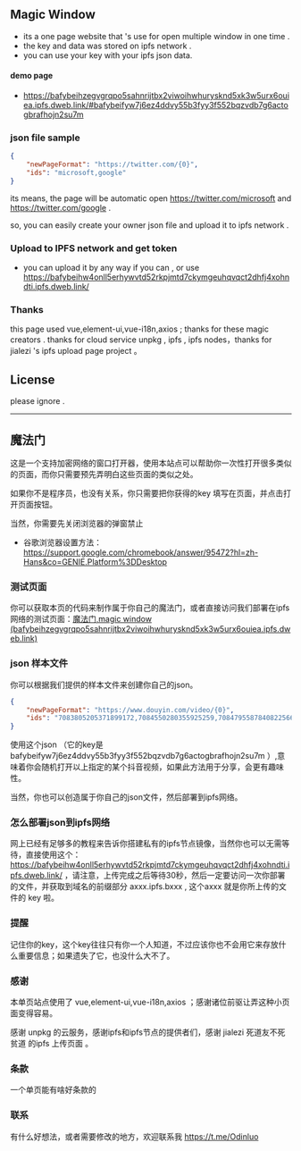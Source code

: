 ## Magic Window
- its a one page website that 's use for open multiple window in one time .
- the key and data was stored on ipfs network .
- you can use your key with your ipfs json data. 

#### demo page
- https://bafybeihzegvgrqpo5sahnrijtbx2viwoihwhurysknd5xk3w5urx6ouiea.ipfs.dweb.link/#bafybeifyw7j6ez4ddvy55b3fyy3f552bqzvdb7g6actogbrafhojn2su7m

### json file sample

```json
{
    "newPageFormat": "https://twitter.com/{0}",
    "ids": "microsoft,google"
}
```

its means, the page will be automatic open https://twitter.com/microsoft and https://twitter.com/google .

so, you can easily create your owner json file and upload it to ipfs network .

### Upload to IPFS network and get token

- you can upload it by any way if you can , or use https://bafybeihw4onll5erhywvtd52rkpjmtd7ckymgeuhqvqct2dhfj4xohndti.ipfs.dweb.link/

### Thanks

this page used  vue,element-ui,vue-i18n,axios ; thanks for these magic creators . thanks for cloud service  unpkg , ipfs , ipfs nodes，thanks for  jialezi 's ipfs upload page project 。

## License

please ignore .



----

## 魔法门

这是一个支持加密网络的窗口打开器，使用本站点可以帮助你一次性打开很多类似的页面，而你只需要预先弄明白这些页面的类似之处。

如果你不是程序员，也没有关系，你只需要把你获得的key 填写在页面，并点击打开页面按钮。

当然，你需要先关闭浏览器的弹窗禁止

- 谷歌浏览器设置方法：https://support.google.com/chromebook/answer/95472?hl=zh-Hans&co=GENIE.Platform%3DDesktop

### 测试页面

你可以获取本页的代码来制作属于你自己的魔法门，或者直接访问我们部署在ipfs网络的测试页面：[魔法门,magic window (bafybeihzegvgrqpo5sahnrijtbx2viwoihwhurysknd5xk3w5urx6ouiea.ipfs.dweb.link)](https://bafybeihzegvgrqpo5sahnrijtbx2viwoihwhurysknd5xk3w5urx6ouiea.ipfs.dweb.link/#bafybeifyw7j6ez4ddvy55b3fyy3f552bqzvdb7g6actogbrafhojn2su7m)

### json 样本文件

你可以根据我们提供的样本文件来创建你自己的json。

```json
{
    "newPageFormat": "https://www.douyin.com/video/{0}",
    "ids": "7083805205371899172,7084550280355925259,7084795587840822566,7084950260392496395,7084215028798213415"
}
```

使用这个json （它的key是 bafybeifyw7j6ez4ddvy55b3fyy3f552bqzvdb7g6actogbrafhojn2su7m ）,意味着你会随机打开以上指定的某个抖音视频，如果此方法用于分享，会更有趣味性。

当然，你也可以创造属于你自己的json文件，然后部署到ipfs网络。

### 怎么部署json到ipfs网络

网上已经有足够多的教程来告诉你搭建私有的ipfs节点镜像，当然你也可以无需等待，直接使用这个： https://bafybeihw4onll5erhywvtd52rkpjmtd7ckymgeuhqvqct2dhfj4xohndti.ipfs.dweb.link/ ，请注意，上传完成之后等待30秒，然后一定要访问一次你部署的文件，并获取到域名的前缀部分   axxx.ipfs.bxxx , 这个axxx 就是你所上传的文件的 key 啦。  

### 提醒

记住你的key，这个key往往只有你一个人知道，不过应该你也不会用它来存放什么重要信息；如果遗失了它，也没什么大不了。

### 感谢

本单页站点使用了 vue,element-ui,vue-i18n,axios ；感谢诸位前驱让弄这种小页面变得容易。

感谢 unpkg 的云服务，感谢ipfs和ipfs节点的提供者们，感谢 jialezi 死道友不死贫道 的ipfs 上传页面 。

### 条款

一个单页能有啥好条款的

### 联系

有什么好想法，或者需要修改的地方，欢迎联系我  https://t.me/Odinluo
